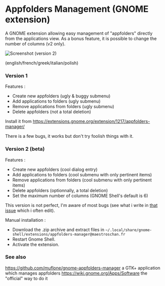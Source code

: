 # Appfolders Management (GNOME extension)
A GNOME extension allowing easy management of "appfolders" directly from the applications view. As a bonus feature, it is possible to change the number of columns (v2 only).

![Screenshot](http://i.imgur.com/eOFSP0x.png)
(version 2)

(english/french/greek/italian/polish)

### Version 1
Features :
* Create new appfolders (ugly & buggy submenu)
* Add applications to folders (ugly submenu)
* Remove applications from folders (ugly submenu)
* Delete appfolders (not a total deletion)

Install it from https://extensions.gnome.org/extension/1217/appfolders-manager/

There is a few bugs, it works but don't try foolish things with it.

### Version 2 (beta)
Features :
* Create new appfolders (cool dialog entry)
* Add applications to folders (cool submenu with only pertinent items)
* Remove applications from folders (cool submenu with only pertinent items)
* Delete appfolders (optionnally, a total deletion)
* Set the maximum number of columns (GNOME Shell's default is 6)

This version is not perfect, I'm aware of most bugs (see what i write in [that issue](https://github.com/Maestroschan/appfolders-manager-gnome-extension/issues/2) which i often edit).

Manual installation :
* Download the .zip archive and extract files in `~/.local/share/gnome-shell/extensions/appfolders-manager@maestroschan.fr`
* Restart Gnome Shell.
* Activate the extension.

### See also
https://github.com/muflone/gnome-appfolders-manager a GTK+ application which manages appfolders
https://wiki.gnome.org/Apps/Software the "official" way to do it
